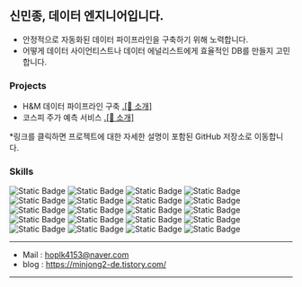 

## 신민종, 데이터 엔지니어입니다.

- 안정적으로 자동화된 데이터 파이프라인을 구축하기 위해 노력합니다.
- 어떻게 데이터 사이언티스트나 데이터 에널리스트에게 효율적인 DB를 만들지 고민합니다.

### Projects

- H&M 데이터 파이프라인 구축   <a href="https://github.com/minjong3/project-team11">.[🔗 소개]</a>
- 코스피 주가 예측 서비스      <a href="https://github.com/yeardream-de-project-team11/project-team11">.[🔗 소개]</a>

*링크를 클릭하면 프로젝트에 대한 자세한 설명이 포함된 GitHub 저장소로 이동합니다.

### Skills

![Static Badge](https://img.shields.io/badge/Python-%23003057) ![Static Badge](https://img.shields.io/badge/MySQL-%23003057) ![Static Badge](https://img.shields.io/badge/MongoDB-%23003057) ![Static Badge](https://img.shields.io/badge/PostgreSQL-%23003057) ![Static Badge](https://img.shields.io/badge/AWS%20S3-%23003057) ![Static Badge](https://img.shields.io/badge/AWS%20EMR-%23003057) ![Static Badge](https://img.shields.io/badge/AWS%20EC2-%23003057) ![Static Badge](https://img.shields.io/badge/AWS%20Quicksight-%23003057) ![Static Badge](https://img.shields.io/badge/AWS%20Athena-%23003057) ![Static Badge](https://img.shields.io/badge/Docker%20-%23003057) ![Static Badge](https://img.shields.io/badge/Kubernetes%20-%23003057) ![Static Badge](https://img.shields.io/badge/Grafana%20-%23003057) ![Static Badge](https://img.shields.io/badge/Streamlit%20-%23003057) ![Static Badge](https://img.shields.io/badge/Flask%20-%23003057) ![Static Badge](https://img.shields.io/badge/Apache%20Airflow%20-%23003057) ![Static Badge](https://img.shields.io/badge/Apache%20Spark%20-%23003057) ![Static Badge](https://img.shields.io/badge/Apache%20Hadoop%20-%23003057) ![Static Badge](https://img.shields.io/badge/LSTM%20-%23003057) ![Static Badge](https://img.shields.io/badge/LGBM%20-%23003057) ![Static Badge](https://img.shields.io/badge/XG%20Boost%20-%23003057)

















 









***
- Mail : hoplk4153@naver.com
- blog : https://minjong2-de.tistory.com/
***

<!--
**minjong3/minjong3** is a ✨ _special_ ✨ repository because its `README.md` (this file) appears on your GitHub profile.

Here are some ideas to get you started:

- 🔭 I’m currently working on ...
- 🌱 I’m currently learning ...
- 👯 I’m looking to collaborate on ...
- 🤔 I’m looking for help with ...
- 💬 Ask me about ...
- 📫 How to reach me: ...
- 😄 Pronouns: ...
- ⚡ Fun fact: ...
-->
